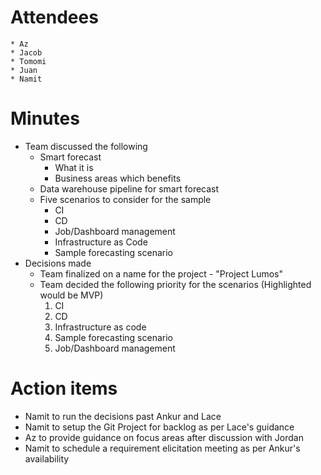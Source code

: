 # Attendees
	* Az
	* Jacob
	* Tomomi
	* Juan
	* Namit

# Minutes
* Team discussed the following
  * Smart forecast
	* What it is
	* Business areas which benefits 
  * Data warehouse pipeline for smart forecast
  * Five scenarios to consider for the sample
	* CI
	* CD
	* Job/Dashboard management
	* Infrastructure as Code
	* Sample forecasting scenario
* Decisions made
	* Team finalized on a name for the project - "Project Lumos"
	* Team decided the following priority for the scenarios (Highlighted would be MVP)
	    1. CI
		1. CD
		1. Infrastructure as code
		1. Sample forecasting scenario
		1. Job/Dashboard management
# Action items
* Namit to run the decisions past Ankur and Lace
* Namit to setup the Git Project for backlog as per Lace's guidance
* Az to provide guidance on focus areas after discussion with Jordan
* Namit to schedule a requirement elicitation meeting as per Ankur's availability 